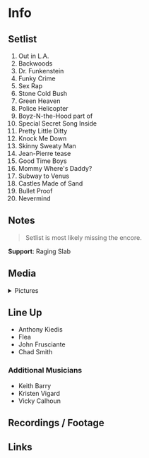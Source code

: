 # Info

## Setlist

1. Out in L.A.
2. Backwoods
3. Dr. Funkenstein
4. Funky Crime
5. Sex Rap
6. Stone Cold Bush
7. Green Heaven
8. Police Helicopter
9. Boyz-N-the-Hood part of
10. Special Secret Song Inside
11. Pretty Little Ditty
12. Knock Me Down
13. Skinny Sweaty Man
14. Jean-Pierre tease
15. Good Time Boys
16. Mommy Where's Daddy?
17. Subway to Venus
18. Castles Made of Sand
19. Bullet Proof
20. Nevermind

## Notes

> Setlist is most likely missing the encore.

**Support**: Raging Slab

## Media 

<details>
  <summary>Pictures</summary>
  <!--<img alt="Setlist" title="Setlist" src="_.jpg" height="200" />
  <img alt="Flyer" title="Flyer" src="_.jpg" height="200" />
  <img alt="Clipper" title="Clipper" src="_.jpg" height="200" />
  <img alt="Ticket" title="Ticket" src="_.jpg" height="200" />
  -->
</details>

## Line Up

* Anthony Kiedis
* Flea
* John Frusciante
* Chad Smith

### Additional Musicians

* Keith Barry  
* Kristen Vigard  
* Vicky Calhoun

## Recordings / Footage

## Links
